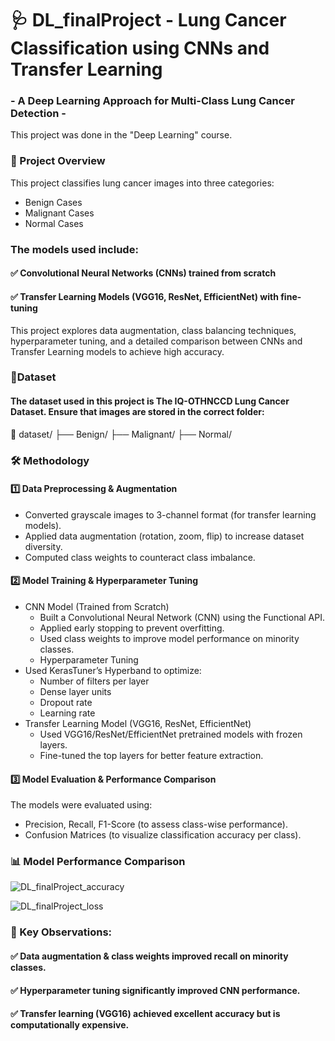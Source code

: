 # 🩺  DL_finalProject - Lung Cancer Classification using CNNs and Transfer Learning
### - A Deep Learning Approach for Multi-Class Lung Cancer Detection -
This project was done in the "Deep Learning" course.

### 📌 Project Overview
This project classifies lung cancer images into three categories:

- Benign Cases
- Malignant Cases
- Normal Cases

### The models used include:
#### ✅ Convolutional Neural Networks (CNNs) trained from scratch
#### ✅ Transfer Learning Models (VGG16, ResNet, EfficientNet) with fine-tuning

This project explores data augmentation, class balancing techniques, hyperparameter tuning, and a detailed comparison between CNNs and Transfer Learning models to achieve high accuracy.

### 🔹Dataset
#### The dataset used in this project is The IQ-OTHNCCD Lung Cancer Dataset. Ensure that images are stored in the correct folder:
📂 dataset/
    ├── Benign/
    ├── Malignant/
    ├── Normal/

### 🛠️ Methodology

#### 1️⃣ Data Preprocessing & Augmentation
- Converted grayscale images to 3-channel format (for transfer learning models).
- Applied data augmentation (rotation, zoom, flip) to increase dataset diversity.
- Computed class weights to counteract class imbalance.

#### 2️⃣ Model Training & Hyperparameter Tuning
- CNN Model (Trained from Scratch)
    - Built a Convolutional Neural Network (CNN) using the Functional API.
    - Applied early stopping to prevent overfitting.
    - Used class weights to improve model performance on minority classes.
    - Hyperparameter Tuning
- Used KerasTuner’s Hyperband to optimize:
    - Number of filters per layer
    - Dense layer units
    - Dropout rate
    - Learning rate
- Transfer Learning Model (VGG16, ResNet, EfficientNet)
    - Used VGG16/ResNet/EfficientNet pretrained models with frozen layers.
    - Fine-tuned the top layers for better feature extraction.

#### 3️⃣ Model Evaluation & Performance Comparison
The models were evaluated using:
- Precision, Recall, F1-Score (to assess class-wise performance).
- Confusion Matrices (to visualize classification accuracy per class).

### 📊 Model Performance Comparison

![DL_finalProject_accuracy](https://github.com/user-attachments/assets/f48fceb1-e274-4b14-80bf-873c287c2c7b)

![DL_finalProject_loss](https://github.com/user-attachments/assets/4a32a3ce-858b-478a-957f-fd01eb8cc129)

### 📌 Key Observations:
#### ✅ Data augmentation & class weights improved recall on minority classes.
#### ✅ Hyperparameter tuning significantly improved CNN performance.
#### ✅ Transfer learning (VGG16) achieved excellent accuracy but is computationally expensive.


